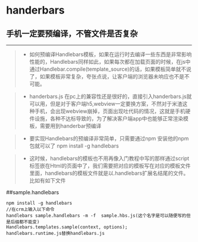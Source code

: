 # handerbars
## 手机一定要预编译，不管文件是否复杂
***
>* 如何预编译Handlebars模板，如果在运行时去编译一些东西是非常影响性能的，Handlebars同样如此，如果每次都在加载页面的时候，在js中通过Handlebar.compile(template_source)的话，如果模板简单就不说了，如果模板非常复杂，夸张点说，让客户端的浏览器未响应也不是不可能。

>* handerbars.js 在pc上的兼容性还是很好的，直接引入handerbars.js就可以用，但是对于客户端h5,webview一定要换方案，不然对于米渣这种手机，会出现webview崩掉，页面出现吐代码的情况，这就是手机硬件设施，各种不达标导致的，为了解决客户端app中也能够正常渲染模板，需要用到handerbar预编译

>* 要实现Handlebars的预编译非常简单，只需要通过npm 安装他的npm包就可以了 npm install -g handlebars

>* 这时候，handlebars的模板也不用再像入门教程中写的那样通过script标签嵌在Html的页面中了，我们需要把对应的模板写在对应的模板文件里面，handlebars的模板文件就是以.handlebars扩展名结尾的文件。比如有如下文件

##sample.handlebars
```
npm install -g handlebars 
//在crm上输入以下命令
handlebars sample.handlebars -m -f  sample.hbs.js(这个名字是可以随便写的但是后缀都不能变)
Handlebars.templates.sample(context, options);
handlebars.runtime.js替换handlebars.js
```
